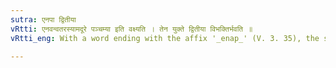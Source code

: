 ```yaml
---
sutra: एनपा द्वितीया
vRtti: एनवन्वतरस्यामदूरे पञ्चम्या इति वक्ष्यति । तेन युक्ते द्वितीया विभक्तिर्भवति ॥
vRtti_eng: With a word ending with the affix '_enap_' (V. 3. 35), the second case-affix is employed as well as the sixth.

---
```

